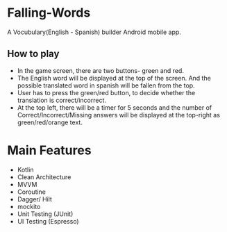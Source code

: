 # Falling-Words
A Vocubulary(English - Spanish) builder Android mobile app. 

## How to play
- In the game screen, there are two buttons- green and red. 
- The English word will be displayed at the top of the screen. And the possible translated word in spanish will be fallen from the top.
- User has to press the green/red button, to decide whether the translation is correct/incorrect. 
- At the top left, there will be a timer for 5 seconds and the number of Correct/Incorrect/Missing answers will be displayed at the top-right as green/red/orange text.

# Main Features
- Kotlin
- Clean Architecture
- MVVM
- Coroutine
- Dagger/ Hilt
- mockito
- Unit Testing (JUnit)
- UI Testing (Espresso)



